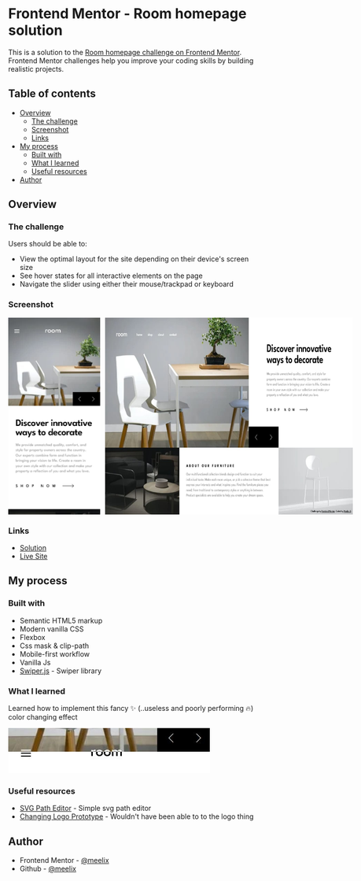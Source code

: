 # Frontend Mentor - Room homepage solution

This is a solution to the [Room homepage challenge on Frontend Mentor](https://www.frontendmentor.io/challenges/room-homepage-BtdBY_ENq). Frontend Mentor challenges help you improve your coding skills by building realistic projects. 

## Table of contents

- [Overview](#overview)
  - [The challenge](#the-challenge)
  - [Screenshot](#screenshot)
  - [Links](#links)
- [My process](#my-process)
  - [Built with](#built-with)
  - [What I learned](#what-i-learned)
  - [Useful resources](#useful-resources)
- [Author](#author)

## Overview

### The challenge

Users should be able to:

- View the optimal layout for the site depending on their device's screen size
- See hover states for all interactive elements on the page
- Navigate the slider using either their mouse/trackpad or keyboard

### Screenshot


<div style="display: flex;gap:10px;heigt:300px;" >
<img style="height:400px;width:auto" src="./screen-mobile.jpg">
<img style="height:400px;width:auto" src="./screen-desktop.jpg">
</div>


### Links

- [Solution](https://your-solution-url.com)
- [Live Site](https://github.com/meelix/frontendmentor-challenges/room-homepage)

## My process

### Built with

- Semantic HTML5 markup
- Modern vanilla CSS
- Flexbox
- Css mask & clip-path
- Mobile-first workflow
- Vanilla Js
- [Swiper.js](https://swiperjs.com) - Swiper library

### What I learned

Learned how to implement this fancy ✨ (..useless and poorly performing 🔥) color changing effect

![](./changing-logo.jpg)

### Useful resources

- [SVG Path Editor](https://yqnn.github.io/svg-path-editor/) - Simple svg path editor
- [Changing Logo Prototype](https://codepen.io/poopsplat/pen/mdOaGwZ) - Wouldn't have been able to to the logo thing

## Author

- Frontend Mentor - [@meelix](https://www.frontendmentor.io/profile/meelix)
- Github - [@meelix](https://github.com/meelix)